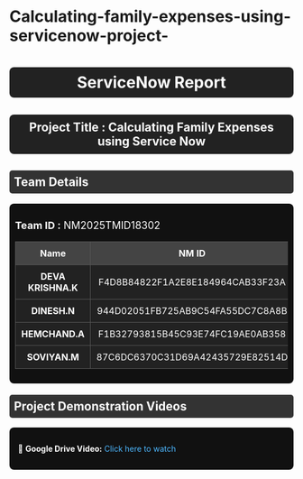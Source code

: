 # Calculating-family-expenses-using-servicenow-project-
<h1 style="text-align:center; color:white; background:#222; padding:10px; border-radius:8px;">
  ServiceNow Report
</h1>

<h2 style="text-align:center; color:white; background:#222; padding:10px; border-radius:8px;">
  Project Title : Calculating Family Expenses using Service Now
</h2>

<h2 style="color:white; background:#333; padding:8px; border-radius:5px;">
  Team Details
</h2>

<div style="background:#111; padding:10px; border-radius:8px;">
  <p style="color:white; font-size:18px;">
    <b>Team ID :</b> NM2025TMID18302
  </p>

  <table style="width:100%; border-collapse:collapse; background:#222; color:white; text-align:center;">
    <tr style="background:#444;">
      <th style="padding:10px; border:1px solid #555;">Name</th>
      <th style="padding:10px; border:1px solid #555;">NM ID</th>
      <th style="padding:10px; border:1px solid #555;">Position</th>
    </tr>
    <tr>
      <td style="padding:10px; border:1px solid #555;"><b>DEVA KRISHNA.K</b></td>
      <td style="padding:10px; border:1px solid #555;">F4D8B84822F1A2E8E184964CAB33F23A</td>
      <td style="padding:10px; border:1px solid #555;">Leader</td>
    </tr>
    <tr>
      <td style="padding:10px; border:1px solid #555;"><b>DINESH.N</b></td>
      <td style="padding:10px; border:1px solid #555;">944D02051FB725AB9C54FA55DC7C8A8B</td>
      <td style="padding:10px; border:1px solid #555;">Member</td>
    </tr>
    <tr>
      <td style="padding:10px; border:1px solid #555;"><b>HEMCHAND.A</b></td>
      <td style="padding:10px; border:1px solid #555;">F1B32793815B45C93E74FC19AE0AB358</td>
      <td style="padding:10px; border:1px solid #555;">Member</td>
    </tr>
    <tr>
      <td style="padding:10px; border:1px solid #555;"><b>SOVIYAN.M </b></td>
      <td style="padding:10px; border:1px solid #555;">87C6DC6370C31D69A42435729E82514D</td>
      <td style="padding:10px; border:1px solid #555;">Member</td>
    </tr>
  </table>
</div>

<h2 style="color:white; background:#333; padding:8px; border-radius:5px; margin-top:20px;">
  Project Demonstration Videos
</h2>

<div style="background:#111; padding:15px; border-radius:8px; color:white;">
  <p>📌 <b>Google Drive Video:</b> 
     <a href="https://drive.google.com/file/d/1tiwx9vl65-OhWS0wXmLupesnoHKwfUF6/view?usp=drivesdk" 
        style="color:#4DB8FF; text-decoration:none;" target="_blank">Click here to watch</a>
  </p>
</div>
